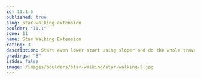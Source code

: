```yaml
---
id: 11.1.5
published: true
slug: star-walking-extension
boulder: "11.1"
zone: 11
name: Star Walking Extension
rating: 3
description: Start even lower start using sloper and do the whole traverse
gradings: "8"
isSds: false
image: /images/boulders/star-walking/star-walking-5.jpg
---
```

